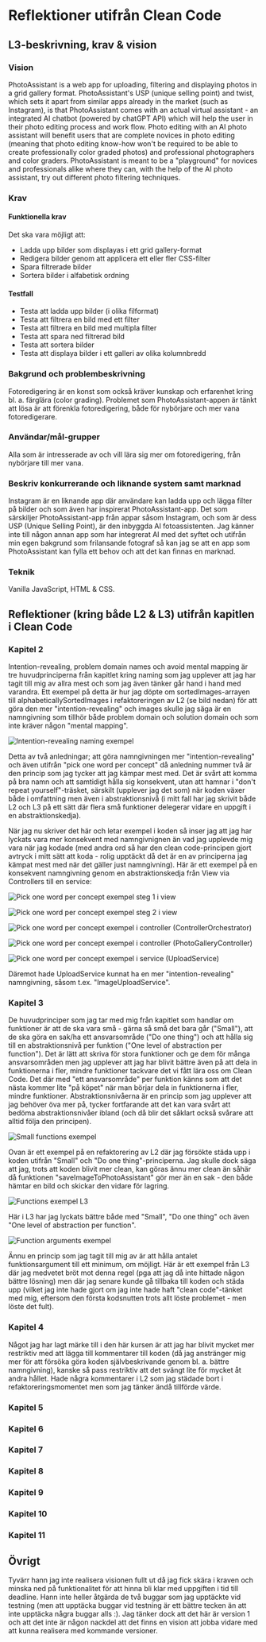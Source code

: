 # Reflektioner utifrån Clean Code

## L3-beskrivning, krav & vision

### Vision

PhotoAssistant is a web app for uploading, filtering and displaying photos in a grid gallery format. PhotoAssistant's USP (unique selling point) and twist, which sets it apart from similar apps already in the market (such as Instagram), is that PhotoAssistant comes with an actual virtual assistant - an integrated AI chatbot (powered by chatGPT API) which will help the user in their photo editing process and work flow. Photo editing with an AI photo assistant will benefit users that are complete novices in photo editing (meaning that photo editing know-how won't be required to be able to create professionally color graded photos) and professional photographers and color graders. PhotoAssistant is meant to be a "playground" for novices and professionals alike where they can, with the help of the AI photo assistant, try out different photo filtering techniques.

### Krav

#### Funktionella krav

Det ska vara möjligt att:

* Ladda upp bilder som displayas i ett grid gallery-format
* Redigera bilder genom att applicera ett eller fler CSS-filter
* Spara filtrerade bilder
* Sortera bilder i alfabetisk ordning

#### Testfall

* Testa att ladda upp bilder (i olika filformat)
* Testa att filtrera en bild med ett filter
* Testa att filtrera en bild med multipla filter
* Testa att spara ned filtrerad bild
* Testa att sortera bilder
* Testa att displaya bilder i ett galleri av olika kolumnbredd

### Bakgrund och problembeskrivning

Fotoredigering är en konst som också kräver kunskap och erfarenhet kring bl. a. färglära (color grading). Problemet som PhotoAssistant-appen är tänkt att lösa är att förenkla fotoredigering, både för nybörjare och mer vana fotoredigerare.

### Användar/mål-grupper

Alla som är intresserade av och vill lära sig mer om fotoredigering, från nybörjare till mer vana.

### Beskriv konkurrerande och liknande system samt marknad

Instagram är en liknande app där användare kan ladda upp och lägga filter på bilder och som även har inspirerat PhotoAssistant-app. Det som särskiljer PhotoAssistant-app från appar såsom Instagram, och som är dess USP (Unique Selling Point), är den inbyggda AI fotoassistenten. Jag känner inte till någon annan app som har integrerat AI med det syftet och utifrån min egen bakgrund som frilansande fotograf så kan jag se att en app som PhotoAssistant kan fylla ett behov och att det kan finnas en marknad.

### Teknik

Vanilla JavaScript, HTML & CSS.

## Reflektioner (kring både L2 & L3) utifrån kapitlen i Clean Code

### Kapitel 2

Intention-revealing, problem domain names och avoid mental mapping är tre huvudprinciperna från kapitlet kring naming som jag upplever att jag har tagit till mig av allra mest och som jag även tänker går hand i hand med varandra. Ett exempel på detta är hur jag döpte om sortedImages-arrayen till alphabeticallySortedImages i refaktoreringen av L2 (se bild nedan) för att göra den mer "intention-revealing" och images skulle jag säga är en namngivning som tillhör både problem domain och solution domain och som inte kräver någon "mental mapping".

![Intention-revealing naming exempel](./imageExamples/Naming%20and%20comments%20refactoring%20example.png)

Detta av två anledningar; att göra namngivningen mer "intention-revealing" och även utifrån "pick one word per concept" då anledning nummer två är den princip som jag tycker att jag kämpar mest med. Det är svårt att komma på bra namn och att samtidigt hålla sig konsekvent, utan att hamnar i "don't repeat yourself"-träsket, särskilt (upplever jag det som) när koden växer både i omfattning men även i abstraktionsnivå (i mitt fall har jag skrivit både L2 och L3 på ett sätt där flera små funktioner delegerar vidare en uppgift i en abstraktionskedja).

När jag nu skriver det här och letar exempel i koden så inser jag att jag har lyckats vara mer konsekvent med namngivnignen än vad jag upplevde mig vara när jag kodade (med andra ord så har den clean code-principen gjort avtryck i mitt sätt att koda - rolig upptäckt då det är en av principerna jag kämpat mest med när det gäller just namngivning). Här är ett exempel på en konsekvent namngivning genom en abstraktionskedja från View via Controllers till en service:

![Pick one word per concept exempel steg 1 i view](./imageExamples/uploadPhoto%20in%20view.png)

![Pick one word per concept exempel steg 2 i view](./imageExamples/uploadPhoto%20in%20view2.png)

![Pick one word per concept exempel i controller (ControllerOrchestrator)](./imageExamples/uploadPhoto%20in%20controller.png)

![Pick one word per concept exempel i controller (PhotoGalleryController)](./imageExamples/uploadPhoto%20in%20galleryController.png)

![Pick one word per concept exempel i service (UploadService)](./imageExamples/uploadPhoto%20in%20uploadService.png)

Däremot hade UploadService kunnat ha en mer "intention-revealing" namngivning, såsom t.ex. "ImageUploadService".

### Kapitel 3

De huvudprinciper som jag tar med mig från kapitlet som handlar om funktioner är att de ska vara små - gärna så små det bara går ("Small"), att de ska göra en sak/ha ett ansvarsområde ("Do one thing") och att hålla sig till en abstraktionsnivå per funktion ("One level of abstraction per function"). Det är lätt att skriva för stora funktioner och ge dem för många ansvarsområden men jag upplever att jag har blivit bättre även på att dela in funktionerna i fler, mindre funktioner tackvare det vi fått lära oss om Clean Code. Det där med "ett ansvarsområde" per funktion känns som att det nästa kommer lite "på köpet" när man börjar dela in funktionerna i fler, mindre funktioner. Abstraktionsnivåerna är en princip som jag upplever att jag behöver öva mer på, tycker fortfarande att det kan vara svårt att bedöma abstraktionsnivåer ibland (och då blir det såklart också svårare att alltid följa den principen).

![Small functions exempel](./imageExamples/Small%20funcs%20and%20do%20one%20thing%20refactoring%20example.png)

Ovan är ett exempel på en refaktorering av L2 där jag försökte städa upp i koden utifrån "Small" och "Do one thing"-principerna. Jag skulle dock säga att jag, trots att koden blivit mer clean, kan göras ännu mer clean än såhär då funktionen "saveImageToPhotoAssistant" gör mer än en sak - den både hämtar en bild och skickar den vidare för lagring.

![Functions exempel L3](./imageExamples/Function%20exempel%20L3.png)

Här i L3 har jag lyckats bättre både med "Small", "Do one thing" och även "One level of abstraction per function".

![Function arguments exempel](./imageExamples/Function%20args%20exempel.png)

Ännu en princip som jag tagit till mig av är att hålla antalet funktionsargument till ett minimum, om möjligt. Här är ett exempel från L3 där jag medvetet bröt mot denna regel (pga att jag då inte hittade någon bättre lösning) men där jag senare kunde gå tillbaka till koden och städa upp (vilket jag inte hade gjort om jag inte hade haft "clean code"-tänket med mig, eftersom den första kodsnutten trots allt löste problemet - men löste det fult).

### Kapitel 4

Något jag har lagt märke till i den här kursen är att jag har blivit mycket mer restriktiv med att lägga till kommentarer till koden (då jag anstränger mig mer för att försöka göra koden självbeskrivande genom bl. a. bättre namngivning), kanske så pass restriktiv att det svängt lite för mycket åt andra hållet. Hade några kommentarer i L2 som jag städade bort i refaktoreringsmomentet men som jag tänker ändå tillförde värde.

### Kapitel 5

### Kapitel 6

### Kapitel 7

### Kapitel 8

### Kapitel 9

### Kapitel 10

### Kapitel 11

## Övrigt

Tyvärr hann jag inte realisera visionen fullt ut då jag fick skära i kraven och minska ned på funktionalitet för att hinna bli klar med uppgiften i tid till deadline. Hann inte heller åtgärda de två buggar som jag upptäckte vid testning (men att upptäcka buggar vid testning är ett bättre tecken än att inte upptäcka några buggar alls :). Jag tänker dock att det här är version 1 och att det inte är någon nackdel att det finns en vision att jobba vidare med att kunna realisera med kommande versioner.

